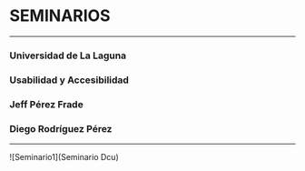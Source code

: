 # SEMINARIOS

***
### Universidad de La Laguna
### Usabilidad y Accesibilidad
### Jeff Pérez Frade
### Diego Rodríguez Pérez
***
![Seminario1](Seminario Dcu)
